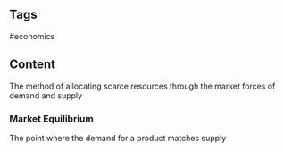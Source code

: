 ---
---

## Tags

#economics 

## Content

The method of allocating scarce resources through the market forces of demand and supply

### Market Equilibrium

The point where the demand for a product matches supply
